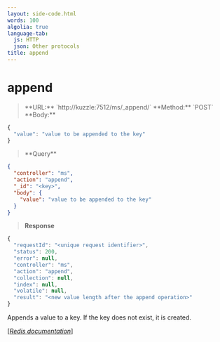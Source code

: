 ```yaml
---
layout: side-code.html
words: 100
algolia: true
language-tab:
  js: HTTP
  json: Other protocols
title: append
---
```


# append

<blockquote class="js">
<p>
**URL:** `http://kuzzle:7512/ms/_append/<key>`  
**Method:** `POST`  
**Body:**
</p>
</blockquote>


```js
{
  "value": "value to be appended to the key"
}
```



<blockquote class="json">
<p>
**Query**
</p>
</blockquote>


```json
{
  "controller": "ms",
  "action": "append",
  "_id": "<key>",
  "body": {
    "value": "value to be appended to the key"
  }
}
```

>**Response**

```javascript
{
  "requestId": "<unique request identifier>",
  "status": 200,
  "error": null,
  "controller": "ms",
  "action": "append",
  "collection": null,
  "index": null,
  "volatile": null,
  "result": "<new value length after the append operation>"
}
```

Appends a value to a key. If the key does not exist, it is created.

[[_Redis documentation_]](https://redis.io/commands/append)
